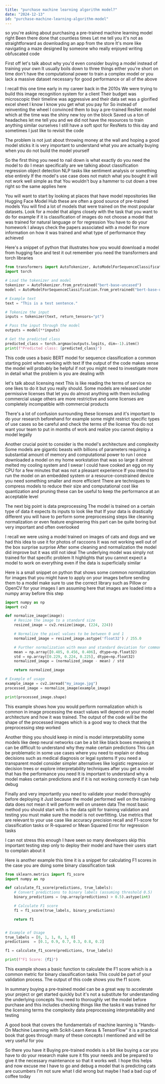 ```yaml
---
title: "purchase machine learning algorithm model?"
date: "2024-12-13"
id: "purchase-machine-learning-algorithm-model"
---
```


 so you're asking about purchasing a pre-trained machine learning model right Been there done that countless times Let me tell you it's not as straightforward as downloading an app from the store It's more like navigating a maze designed by someone who really enjoyed writing obfuscated code

First off let's talk about why you'd even consider buying a model instead of training your own It usually boils down to three things either you're short on time don't have the computational power to train a complex model or you lack a massive dataset necessary for good performance or all of the above

I recall this one time early in my career back in the 2010s We were trying to build this image recognition system for a client Their budget was microscopic their timeline was aggressive and their data set was a glorified excel sheet I know I know you get what you pay for So instead of reinventing the wheel I convinced them to buy a pre-trained ResNet model which at the time was the shiny new toy on the block Saved us a ton of headaches let me tell you and we did not have the resources to train anything similar ourselves I still have a soft spot for ResNets to this day and sometimes I just like to revisit the code

The problem is not just about throwing money at the wall and hoping a good model sticks it is very important to understand what you are actually buying when you do not build the model yourself

So the first thing you need to nail down is what exactly do you need the model to do I mean specifically are we talking about classification regression object detection NLP tasks like sentiment analysis or something else entirely If the model's use case does not match what you bought it will not work well simple as that You wouldn't buy a hammer to cut down a tree right so the same applies here

You will want to start by looking at places that have model repositories like Hugging Face Model Hub these are often a good source of pre-trained models You will find a lot of models that were trained on the most popular datasets. Look for a model that aligns closely with the task that you want to do for example if it is classification of images do not choose a model that was trained for natural language or for regression You have to do your homework I always check the papers associated with a model for more information on how it was trained and what type of performance they achieved

Here's a snippet of python that illustrates how you would download a model from hugging face and test it out remember you need the transformers and torch libraries

```python
from transformers import AutoTokenizer, AutoModelForSequenceClassification
import torch

# Load the tokenizer and model
tokenizer = AutoTokenizer.from_pretrained("bert-base-uncased")
model = AutoModelForSequenceClassification.from_pretrained("bert-base-uncased")

# Example text
text = "This is a test sentence."

# Tokenize the input
inputs = tokenizer(text, return_tensors="pt")

# Pass the input through the model
outputs = model(**inputs)

# Get the predicted class
predicted_class = torch.argmax(outputs.logits, dim=-1).item()
print(f"Predicted class: {predicted_class}")

```

This code uses a basic BERT model for sequence classification a common starting point when working with text If the output of the code makes sense the model will probably be helpful if not you might need to investigate more in detail what the problem is you are dealing with

 let's talk about licensing next This is like reading the terms of service no one likes to do it but you really should. Some models are released under permissive licenses that let you do almost anything with them including commercial usage others are more restrictive and some licenses are completely incompatible with commercial products

There's a lot of confusion surrounding these licenses and it's important to do your research beforehand for example some might restrict specific types of use cases so be careful and check the terms of the license You do not want your team to put in months of work and realize you cannot deploy a model legally

Another crucial point to consider is the model's architecture and complexity Some models are gigantic beasts with billions of parameters requiring a substantial amount of memory and computational power to run I once downloaded a model on my home workstation that was so large it almost melted my cooling system and I swear I could have cooked an egg on my CPU for a few minutes that was not a pleasant experience If you intend to run the model on an embedded system or a resource-constrained device you need something smaller and more efficient There are techniques to compress models to reduce their size and computational cost like quantization and pruning these can be useful to keep the performance at an acceptable level

The next big point is data preprocessing The model is trained on a certain type of data it expects its inputs to look like that If your data is drastically different you will have to perform some preprocessing steps like cleaning normalization or even feature engineering this part can be quite boring but very important and often overlooked

I recall we were using a model trained on images of cats and dogs and we had this idea to use it for photos of raccoons It was not working well out of the box surprise surprise After some cleaning and normalization the model did improve but it was still not ideal The underlying model was simply not trained for that specific problem It highlights that you cannot expect a model to work on everything even if the data is superficially similar

Here is a small snippet on python that shows some common normalization for images that you might have to apply on your images before sending them to a model make sure to use the correct library such as Pillow or OpenCV for your images I am assuming here that images are loaded into a numpy array before this step

```python
import numpy as np
import cv2

def normalize_image(image):
    # Resize the image to a standard size
    resized_image = cv2.resize(image, (224, 224))

    # Normalize the pixel values to be between 0 and 1
    normalized_image = resized_image.astype('float32') / 255.0

    # Further normalization with mean and standard deviation for common datasets
    mean = np.array([0.485, 0.456, 0.406], dtype=np.float32)
    std = np.array([0.229, 0.224, 0.225], dtype=np.float32)
    normalized_image = (normalized_image - mean) / std

    return normalized_image

# Example of usage
example_image = cv2.imread("my_image.jpg")
processed_image = normalize_image(example_image)

print(processed_image.shape)
```

This example shows how you would perform normalization which is common in image processing the exact values will depend on your model architecture and how it was trained. The output of the code will be the shape of the processed images which is a good way to check that the preprocessing step worked

Another thing you should keep in mind is model interpretability some models like deep neural networks can be a bit like black boxes meaning it can be difficult to understand why they make certain predictions This can be problematic in some use cases where you need to explain or debug decisions such as medical diagnosis or legal systems If you need a transparent model consider simpler alternatives like logistic regression or decision trees or explore interpretability techniques after you get a model that has the performance you need It is important to understand why a model makes certain predictions and if it is not working correctly it can help debug

Finally and very importantly you need to validate your model thoroughly before deploying it Just because the model performed well on the training data does not mean it will perform well on unseen data The most basic method you should start with is the data split for training validation and testing you must make sure the model is not overfitting. Use metrics that are relevant to your use case like accuracy precision recall and F1-score for classification tasks or R-squared or Mean Squared Error for regression tasks

I can not stress this enough I have seen so many developers skip this important testing step only to deploy their model and have their users start to complain about it

Here is another example this time it is a snippet for calculating F1 scores in the case you are doing some binary classification task

```python
from sklearn.metrics import f1_score
import numpy as np

def calculate_f1_score(predictions, true_labels):
    # Convert predictions to binary labels (assuming threshold 0.5)
    binary_predictions = (np.array(predictions) > 0.5).astype(int)

    # Calculate F1 score
    f1 = f1_score(true_labels, binary_predictions)

    return f1


# Example of Usage
true_labels = [0, 1, 1, 0, 1, 0]
predictions  = [0.1, 0.9, 0.7, 0.3, 0.8, 0.2]

f1 = calculate_f1_score(predictions, true_labels)

print(f"F1 Score: {f1}")

```

This example shows a basic function to calculate the F1 score which is a common metric for binary classification tasks This could be part of your validation process. The output of this code shows you the f1 score.

In summary buying a pre-trained model can be a great way to accelerate your project or get started quickly but it's not a substitute for understanding the underlying concepts You need to thoroughly vet the model before purchase and this includes checking things like the tasks it was trained for the licensing terms the complexity data preprocessing interpretability and testing

A good book that covers the fundamentals of machine learning is "Hands-On Machine Learning with Scikit-Learn Keras & TensorFlow" it is a practical book that goes through many of these concepts I mentioned and will be very useful for you

So there you have it Buying pre-trained models is a bit like buying a car you have to do your research make sure it fits your needs and be prepared to give it the necessary maintenance so that it works well. I hope this helps and now excuse me I have to go and debug a model that is predicting cats are cucumbers I'm not sure what I did wrong but maybe I had a bad cup of coffee today
